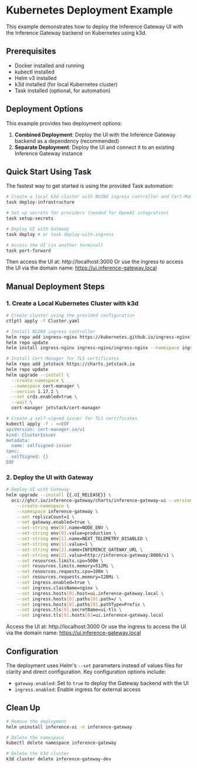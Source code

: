 # Kubernetes Deployment Example

This example demonstrates how to deploy the Inference Gateway UI with the Inference Gateway backend on Kubernetes using k3d.

## Prerequisites

- Docker installed and running
- kubectl installed
- Helm v3 installed
- k3d installed (for local Kubernetes cluster)
- Task installed (optional, for automation)

## Deployment Options

This example provides two deployment options:

1. **Combined Deployment**: Deploy the UI with the Inference Gateway backend as a dependency (recommended)
2. **Separate Deployment**: Deploy the UI and connect it to an existing Inference Gateway instance

## Quick Start Using Task

The fastest way to get started is using the provided Task automation:

```bash
# Create a local k3d cluster with NGINX ingress controller and Cert-Manager
task deploy-infrastructure

# Set up secrets for providers (needed for OpenAI integration)
task setup-secrets

# Deploy UI with Gateway
task deploy # or task deploy-with-ingress

# Access the UI (in another terminal)
task port-forward
```

Then access the UI at: http://localhost:3000
Or use the ingress to access the UI via the domain name: https://ui.inference-gateway.local

## Manual Deployment Steps

### 1. Create a Local Kubernetes Cluster with k3d

```bash
# Create cluster using the provided configuration
ctlptl apply -f Cluster.yaml

# Install NGINX ingress controller
helm repo add ingress-nginx https://kubernetes.github.io/ingress-nginx
helm repo update
helm install ingress-nginx ingress-nginx/ingress-nginx --namespace ingress-nginx --create-namespace

# Install Cert-Manager for TLS certificates
helm repo add jetstack https://charts.jetstack.io
helm repo update
helm upgrade --install \
  --create-namespace \
  --namespace cert-manager \
  --version 1.17.1 \
  --set crds.enabled=true \
  --wait \
  cert-manager jetstack/cert-manager

# Create a self-signed issuer for TLS certificates
kubectl apply -f - <<EOF
apiVersion: cert-manager.io/v1
kind: ClusterIssuer
metadata:
  name: selfsigned-issuer
spec:
  selfSigned: {}
EOF
```

### 2. Deploy the UI with Gateway

```bash
# Deploy UI with Gateway
helm upgrade --install {{.UI_RELEASE}} \
  oci://ghcr.io/inference-gateway/charts/inference-gateway-ui --version 0.4.0 \
    --create-namespace \
    --namespace inference-gateway \
    --set replicaCount=1 \
    --set gateway.enabled=true \
    --set-string env[0].name=NODE_ENV \
    --set-string env[0].value=production \
    --set-string env[1].name=NEXT_TELEMETRY_DISABLED \
    --set-string env[1].value=1 \
    --set-string env[2].name=INFERENCE_GATEWAY_URL \
    --set-string env[2].value=http://inference-gateway:8080/v1 \
    --set resources.limits.cpu=500m \
    --set resources.limits.memory=512Mi \
    --set resources.requests.cpu=100m \
    --set resources.requests.memory=128Mi \
    --set ingress.enabled=true \
    --set ingress.className=nginx \
    --set ingress.hosts[0].host=ui.inference-gateway.local \
    --set ingress.hosts[0].paths[0].path=/ \
    --set ingress.hosts[0].paths[0].pathType=Prefix \
    --set ingress.tls[0].secretName=ui-tls \
    --set ingress.tls[0].hosts[0]=ui.inference-gateway.local
```

Access the UI at: http://localhost:3000
Or use the ingress to access the UI via the domain name: https://ui.inference-gateway.local

## Configuration

The deployment uses Helm's `--set` parameters instead of values files for clarity and direct configuration. Key configuration options include:

- `gateway.enabled`: Set to `true` to deploy the Gateway backend with the UI
- `ingress.enabled`: Enable ingress for external access

## Clean Up

```bash
# Remove the deployment
helm uninstall inference-ui -n inference-gateway

# Delete the namespace
kubectl delete namespace inference-gateway

# Delete the k3d cluster
k3d cluster delete inference-gateway-dev
```
